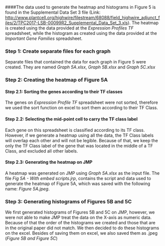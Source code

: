 ####The data used to generate the heatmap and histograms in Figure 5 is found in the Supplemental Data Set 3 file (Link: http://www.plantcell.org/highwire/filestream/68088/field_highwire_adjunct_files/2/TPC2017-LSB-00099R2_Supplemental_Data_Set_3.xls). The heatmap is created using the data provided at the *Expression Profiles TF* spreadsheet, while the histogram as created using the data provided at the *Important Gene Families* spreadsheet.### Step 1: Create separate files for each graphSeparate files that contained the data for each graph in Figure 5 were created. They are named *Graph 5A.xlsx*, *Graph 5B.xlsx* and *Graph 5C.xlsx*    ### Step 2: Creating the heatmap of Figure 5A#### Step 2.1: Sorting the genes according to their TF classesThe genes on *Expression Profile TF* spreadsheet were not sorted, therefore we used the sort function on excel to sort them according to their TF Class. #### Step 2.2:  Selecting the mid-point cell to carry the TF class label Each gene on this spreadsheet is classified according to its TF class. However, if we generate a heatmap using all the data, the TF Class labels will overlap each other and will not be legible. Because of that, we keep the only the TF Class label of the gene that was located in the middle of a TF Class, and excluded all other labels.#### Step 2.3: Generating the heatmap on JMPA heatmap was generated on JMP using *Graph 5A.xlsx* as the input file. The file *Fig 5A - With embed scripts.jrp*, contains the script and data used to generate the heatmap of Figure 5A, which was saved with the following name: *Figure 5A.jpeg*.   ### Step 3: Generating histograms of Figures 5B and 5CWe first generated histograms of Figures 5B and 5C on JMP, however, we were not able to make JMP treat the data on the X-axis as numeric data. Because of that the order of the histograms we created and those that are in the original paper did not match. We then decided to do these histograms on the excel. Besides of saving them on excel, we also saved them as .jpeg (*Figure 5B and Figure 5C*)